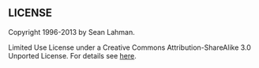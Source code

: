 LICENSE
-------

Copyright 1996-2013 by Sean Lahman.

Limited Use License under a Creative Commons Attribution-ShareAlike 3.0 Unported License.  For details see [here](http://creativecommons.org/licenses/by-sa/3.0/).